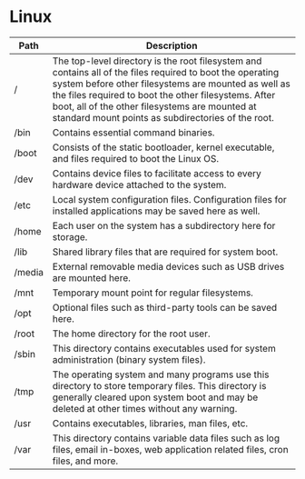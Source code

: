 # Linux



| Path   | Description                                                                                                                                                                                                                                                                                                                       |
| ------ | --------------------------------------------------------------------------------------------------------------------------------------------------------------------------------------------------------------------------------------------------------------------------------------------------------------------------------- |
| /      | The top-level directory is the root filesystem and contains all of the files required to boot the operating system before other filesystems are mounted as well as the files required to boot the other filesystems. After boot, all of the other filesystems are mounted at standard mount points as subdirectories of the root. |
| /bin   | Contains essential command binaries.                                                                                                                                                                                                                                                                                              |
| /boot  | Consists of the static bootloader, kernel executable, and files required to boot the Linux OS.                                                                                                                                                                                                                                    |
| /dev   | Contains device files to facilitate access to every hardware device attached to the system.                                                                                                                                                                                                                                       |
| /etc   | Local system configuration files. Configuration files for installed applications may be saved here as well.                                                                                                                                                                                                                       |
| /home  | Each user on the system has a subdirectory here for storage.                                                                                                                                                                                                                                                                      |
| /lib   | Shared library files that are required for system boot.                                                                                                                                                                                                                                                                           |
| /media | External removable media devices such as USB drives are mounted here.                                                                                                                                                                                                                                                             |
| /mnt   | Temporary mount point for regular filesystems.                                                                                                                                                                                                                                                                                    |
| /opt   | Optional files such as third-party tools can be saved here.                                                                                                                                                                                                                                                                       |
| /root  | The home directory for the root user.                                                                                                                                                                                                                                                                                             |
| /sbin  | This directory contains executables used for system administration (binary system files).                                                                                                                                                                                                                                         |
| /tmp   | The operating system and many programs use this directory to store temporary files. This directory is generally cleared upon system boot and may be deleted at other times without any warning.                                                                                                                                   |
| /usr   | Contains executables, libraries, man files, etc.                                                                                                                                                                                                                                                                                  |
| /var   | This directory contains variable data files such as log files, email in-boxes, web application related files, cron files, and more.                                                                                                                                                                                               |

